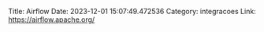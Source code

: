 Title: Airflow
Date: 2023-12-01 15:07:49.472536
Category: integracoes
Link: https://airflow.apache.org/
